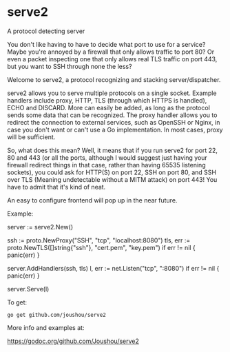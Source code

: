 # serve2
A protocol detecting server

You don't like having to have to decide what port to use for a service? Maybe you're annoyed by a firewall that only allows traffic to port 80? Or even a packet inspecting one that only allows real TLS traffic on port 443, but you want to SSH through none the less?

Welcome to serve2, a protocol recognizing and stacking server/dispatcher.

serve2 allows you to serve multiple protocols on a single socket. Example handlers include proxy, HTTP, TLS (through which HTTPS is handled), ECHO and DISCARD. More can easily be added, as long as the protocol sends some data that can be recognized. The proxy handler allows you to redirect the connection to external services, such as OpenSSH or Nginx, in case you don't want or can't use a Go implementation. In most cases, proxy will be sufficient.

So, what does this mean? Well, it means that if you run serve2 for port 22, 80 and 443 (or all the ports, although I would suggest just having your firewall redirect things in that case, rather than having 65535 listening sockets), you could ask for HTTP(S) on port 22, SSH on port 80, and SSH over TLS (Meaning undetectable without a MITM attack) on port 443! You have to admit that it's kind of neat.

An easy to configure frontend will pop up in the near future.

Example:

   server := serve2.New()

   ssh := proto.NewProxy("SSH", "tcp", "localhost:8080")
   tls, err := proto.NewTLS([]string{"ssh"}, "cert.pem", "key.pem")
   if err != nil {
      panic(err)
   }

   server.AddHandlers(ssh, tls)
   l, err := net.Listen("tcp", ":8080")
   if err != nil {
      panic(err)
   }

   server.Serve(l)

To get:

    go get github.com/joushou/serve2

More info and examples at:

   https://godoc.org/github.com/Joushou/serve2
